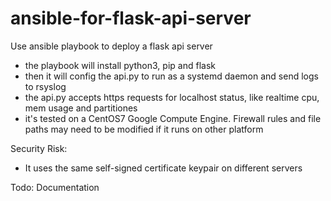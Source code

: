 # ansible-for-flask-api-server

Use ansible playbook to deploy a flask api server
  - the playbook will install python3, pip and flask
  - then it will config the api.py to run as a systemd daemon and send logs to rsyslog
  - the api.py accepts https requests for localhost status, like realtime cpu, mem usage and partitiones
  - it's tested on a CentOS7 Google Compute Engine. Firewall rules and file paths may need to be modified if it runs on other platform

Security Risk:
  - It uses the same self-signed certificate keypair on different servers

Todo: Documentation
